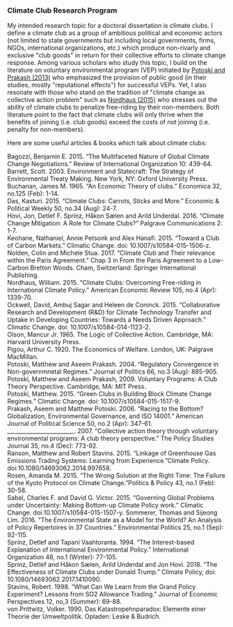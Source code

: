 ### Climate Club Research Program

My intended research topic for a doctoral dissertation is climate clubs. I define a climate club as a group of ambitious political and economic actors (not limited to state governments but including local governments, firms, NGOs, international organizations, etc.) which produce non-rivarly and exclusive "club goods" in return for their collective efforts to climate change response. Among various scholars who study this topic, I build on the literature on voluntary environmental program (VEP) initiated by [Potoski and Prakash (2013)](https://www.annualreviews.org/doi/abs/10.1146/annurev-polisci-032211-211224) who emphasized the provision of public good (in their studies, mostly "reputational effects") for successful VEPs. Yet, I also resonate with those who stand on the tradition of "climate change as collective action problem" such as [Nordhaus (2015)](https://www.aeaweb.org/articles?id=10.1257/aer.15000001) who stresses out the ability of climate clubs to penalize free-riding by their non-members. Both literature point to the fact that climate clubs will only thrive when the benefits of joining (i.e. club goods) exceed the costs of not joining (i.e. penalty for non-members). 

Here are some useful articles & books which talk about climate clubs:

Bagozzi, Benjamin E. 2015. “The Multifaceted Nature of Global Climate Change Negotiations.” Review of International Organization 10: 439-64.  
Barrett, Scott. 2003. Environment and Statecraft: The Strategy of Environmental Treaty Making. New York, NY: Oxford University Press.     
Buchanan, James M. 1965. “An Economic Theory of clubs.” Economica 32, no.125 (Feb): 1-14.   
Das, Kasturi. 2015. “Climate Clubs: Carrots, Sticks and More.” Economic & Political Weekly 50, no.34 (Aug): 24-7.   
Hovi, Jon, Detlef F. Sprinz, Håkon Sælen and Arild Underdal. 2016. “Climate Change Mitigation: A Role for Climate Clubs?” Palgrave Communications 2: 1-7.   
Keohane, Nathaniel,  Annie Petsonk and Alex Hanafi. 2015. “Toward a Club of Carbon Markets.” Climatic Change. doi: 10.1007/s10584-015-1506-z.  
Nolden, Colin and Michele Stua. 2017. “Climate Club and Their relevance within the Paris Agreement.” Chap 3 in From the Paris Agreement to a Low-Carbon Bretton Woods. Cham, Switzerland: Springer International Publishing.   
Nordhaus, William. 2015. “Climate Clubs: Overcoming Free-riding in International Climate Policy.” American Economic Review 105, no.4 (Apr): 1339-70.  
Ockwell, David, Ambuj Sagar and Heleen de Coninck. 2015. “Collaborative Research and Development (R&D) for Climate Technology Transfer and Uptake in Developing Countries: Towards a Needs Driven Approach.” Climatic Change. doi: 10.1007/s10584-014-1123-2.   
Olson, Mancur Jr. 1965. The Logic of Collective Action. Cambridge, MA: Harvard University Press.   
Pigou, Arthur C. 1920. The Economics of Welfare. London, UK: Palgrave MacMillan.   
Potoski, Matthew and Aseem Prakash. 2004. “Regulatory Convergence in Non-governmnetal Regimes.” Journal of Politics 66, no.3 (Aug): 885-905.  
Potoski, Matthew and Aseem Prakash, 2009. Voluntary Programs: A Club Theory Perspective. Cambridge, MA: MIT Press.   
Potoski, Matthew. 2015. “Green Clubs in Building Block Climate Change Regimes.” Climatic Change. doi: 10.1007/s10584-015-1517-9.   
Prakash, Aseem and Matthew Potoski. 2006. “Racing to the Bottom? Globalization, Environmental Governance, and ISO 14001.” American Journal of Political Science 50, no.2 (Apr): 347-61.   
________________________. 2007. “Collective action theory through voluntary environmental programs: A club theory perspective.” The Policy Studies Journal 35, no.4 (Dec): 773-92.   
Ranson, Matthew and Robert Stavins. 2015. “Linkage of Greenhouse Gas Emissions Trading Systems: Learning from Experience.”Climate Policy. doi:10.1080/14693062.2014.997658.   
Rosen, Amanda M. 2015. “The Wrong Solution at the Right Time: The Failure of the Kyoto Protocol on Climate Change.”Politics & Policy 43, no.1 (Feb): 30-58.    
Sabel, Charles F. and David G. Victor. 2015. “Governing Global Problems under Uncertainty: Making Bottom-up Climate Policy work.” Climatic Change. doi:10.1007/s10584-015-1507-y.
Sommerer, Thomas and Sijeong Lim. 2016. “The Environmental State as a Model for the World? An Analysis of Policy Repertoires in 37 Countries.” Environmental Politics 25, no.1 (Sep): 92-115.    
Sprinz, Detlef and Tapani Vaahtoranta. 1994. “The Interest-based Explanation of International Environmental Policy.” International Organization 48, no.1 (Winter): 77-105.   
Sprinz, Detlef and Håkon Sælen, Arild Underdal and Jon Hovi. 2018. “The Effectiveness of Climate Clubs under Donald Trump.” Climate Policy, doi: 10.1080/14693062.2017.1410090.    
Stavins, Robert. 1998. “What Can We Learn from the Grand Policy Experiment? Lessons from SO2 Allowance Trading.” Journal of Economic Perspectives 12, no,3 (Summer): 69-88.   
von Prittwitz, Volker. 1990. Das Katastropehnparadox: Elemente einer Theorie der Umweltpolitik. Opladen: Leske & Budrich.     
